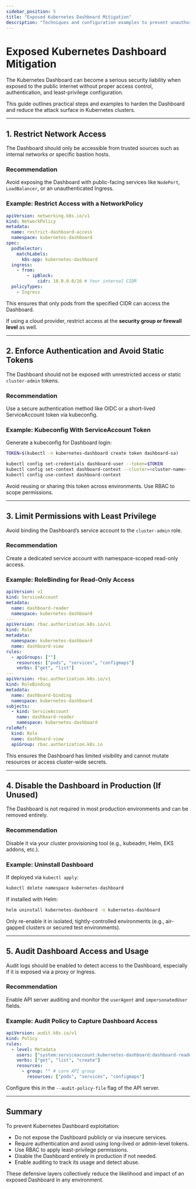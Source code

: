 ```yaml
---
sidebar_position: 5
title: "Exposed Kubernetes Dashboard Mitigation"
description: "Techniques and configuration examples to prevent unauthorized access to the Kubernetes Dashboard."
---
```


# Exposed Kubernetes Dashboard Mitigation

The Kubernetes Dashboard can become a serious security liability when exposed to the public internet without proper access control, authentication, and least-privilege configuration.

This guide outlines practical steps and examples to harden the Dashboard and reduce the attack surface in Kubernetes clusters.

---

## 1. Restrict Network Access

The Dashboard should only be accessible from trusted sources such as internal networks or specific bastion hosts.

### Recommendation

Avoid exposing the Dashboard with public-facing services like `NodePort`, `LoadBalancer`, or an unauthenticated Ingress.

### Example: Restrict Access with a NetworkPolicy

```yaml
apiVersion: networking.k8s.io/v1
kind: NetworkPolicy
metadata:
  name: restrict-dashboard-access
  namespace: kubernetes-dashboard
spec:
  podSelector:
    matchLabels:
      k8s-app: kubernetes-dashboard
  ingress:
    - from:
        - ipBlock:
            cidr: 10.0.0.0/16 # Your internal CIDR
  policyTypes:
    - Ingress
```

This ensures that only pods from the specified CIDR can access the Dashboard.

If using a cloud provider, restrict access at the **security group or firewall level** as well.

---

## 2. Enforce Authentication and Avoid Static Tokens

The Dashboard should not be exposed with unrestricted access or static `cluster-admin` tokens.

### Recommendation

Use a secure authentication method like OIDC or a short-lived ServiceAccount token via kubeconfig.

### Example: Kubeconfig With ServiceAccount Token

Generate a kubeconfig for Dashboard login:

```bash
TOKEN=$(kubectl -n kubernetes-dashboard create token dashboard-sa)

kubectl config set-credentials dashboard-user --token=$TOKEN
kubectl config set-context dashboard-context --cluster=<cluster-name> --user=dashboard-user
kubectl config use-context dashboard-context
```

Avoid reusing or sharing this token across environments. Use RBAC to scope permissions.

---

## 3. Limit Permissions with Least Privilege

Avoid binding the Dashboard’s service account to the `cluster-admin` role.

### Recommendation

Create a dedicated service account with namespace-scoped read-only access.

### Example: RoleBinding for Read-Only Access

```yaml
apiVersion: v1
kind: ServiceAccount
metadata:
  name: dashboard-reader
  namespace: kubernetes-dashboard
---
apiVersion: rbac.authorization.k8s.io/v1
kind: Role
metadata:
  namespace: kubernetes-dashboard
  name: dashboard-view
rules:
  - apiGroups: [""]
    resources: ["pods", "services", "configmaps"]
    verbs: ["get", "list"]
---
apiVersion: rbac.authorization.k8s.io/v1
kind: RoleBinding
metadata:
  name: dashboard-binding
  namespace: kubernetes-dashboard
subjects:
  - kind: ServiceAccount
    name: dashboard-reader
    namespace: kubernetes-dashboard
roleRef:
  kind: Role
  name: dashboard-view
  apiGroup: rbac.authorization.k8s.io
```

This ensures the Dashboard has limited visibility and cannot mutate resources or access cluster-wide secrets.

---

## 4. Disable the Dashboard in Production (If Unused)

The Dashboard is not required in most production environments and can be removed entirely.

### Recommendation

Disable it via your cluster provisioning tool (e.g., kubeadm, Helm, EKS addons, etc.).

### Example: Uninstall Dashboard

If deployed via `kubectl apply`:

```bash
kubectl delete namespace kubernetes-dashboard
```

If installed with Helm:

```bash
helm uninstall kubernetes-dashboard -n kubernetes-dashboard
```

Only re-enable it in isolated, tightly-controlled environments (e.g., air-gapped clusters or secured test environments).

---

## 5. Audit Dashboard Access and Usage

Audit logs should be enabled to detect access to the Dashboard, especially if it is exposed via a proxy or Ingress.

### Recommendation

Enable API server auditing and monitor the `userAgent` and `impersonatedUser` fields.

### Example: Audit Policy to Capture Dashboard Access

```yaml
apiVersion: audit.k8s.io/v1
kind: Policy
rules:
  - level: Metadata
    users: ["system:serviceaccount:kubernetes-dashboard:dashboard-reader"]
    verbs: ["get", "list", "create"]
    resources:
      - group: "" # core API group
        resources: ["pods", "services", "configmaps"]
```

Configure this in the `--audit-policy-file` flag of the API server.

---

## Summary

To prevent Kubernetes Dashboard exploitation:

- Do not expose the Dashboard publicly or via insecure services.
- Require authentication and avoid using long-lived or admin-level tokens.
- Use RBAC to apply least-privilege permissions.
- Disable the Dashboard entirely in production if not needed.
- Enable auditing to track its usage and detect abuse.

These defensive layers collectively reduce the likelihood and impact of an exposed Dashboard in any environment.
